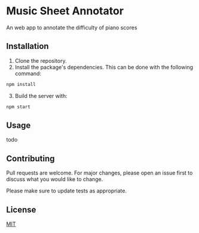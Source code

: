 # Music Sheet Annotator

An web app to annotate the difficulty of piano scores

## Installation

1. Clone the repository. 
2. Install the package's dependencies. This can be done with the following command:
```bash
npm install
```
3. Build the server with:
```bash
npm start

```
## Usage

todo

## Contributing
Pull requests are welcome. For major changes, please open an issue first to discuss what you would like to change.

Please make sure to update tests as appropriate.

## License
[MIT](https://choosealicense.com/licenses/mit/)
